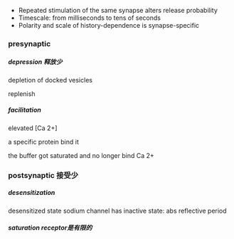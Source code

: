 - Repeated stimulation of the same synapse alters release probability
- Timescale: from milliseconds to tens of seconds
- Polarity and scale of history-dependence is synapse-specific

### presynaptic
##### depression 释放少
depletion of docked vesicles

replenish

##### facilitation
elevated [Ca 2+]

a specific protein bind it

the buffer got saturated and no longer bind Ca 2+


### postsynaptic 接受少
##### desensitization
desensitized state
sodium channel has inactive state: abs reflective period

##### saturation receptor是有限的


